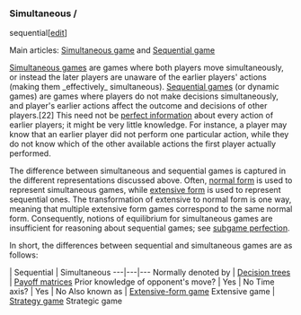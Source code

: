 ### Simultaneous /
sequential[[edit](/w/index.php?title=Game\_theory&action=edit&section=10 "Edit
section: Simultaneous / sequential")]

Main articles: [Simultaneous game](/wiki/Simultaneous\_game "Simultaneous
game") and [Sequential game](/wiki/Sequential\_game "Sequential game")

[Simultaneous games](/wiki/Simultaneous\_game "Simultaneous game") are games
where both players move simultaneously, or instead the later players are
unaware of the earlier players' actions (making them \_effectively\_
simultaneous). [Sequential games](/wiki/Sequential\_game "Sequential game") (or
dynamic games) are games where players do not make decisions simultaneously,
and player's earlier actions affect the outcome and decisions of other
players.[22] This need not be [perfect information](/wiki/Perfect\_information
"Perfect information") about every action of earlier players; it might be very
little knowledge. For instance, a player may know that an earlier player did
not perform one particular action, while they do not know which of the other
available actions the first player actually performed.

The difference between simultaneous and sequential games is captured in the
different representations discussed above. Often, [normal
form](/wiki/Normal\_form\_game "Normal form game") is used to represent
simultaneous games, while [extensive form](/wiki/Extensive\_form\_game
"Extensive form game") is used to represent sequential ones. The
transformation of extensive to normal form is one way, meaning that multiple
extensive form games correspond to the same normal form. Consequently, notions
of equilibrium for simultaneous games are insufficient for reasoning about
sequential games; see [subgame perfection](/wiki/Subgame\_perfection "Subgame
perfection").

In short, the differences between sequential and simultaneous games are as
follows:

| Sequential | Simultaneous 
---|---|--- 
Normally denoted by | [Decision trees](/wiki/Decision\_tree "Decision tree") | [Payoff matrices](/wiki/Payoff\_matrix "Payoff matrix") 
Prior knowledge 
of opponent's move? | Yes | No 
Time axis? | Yes | No 
Also known as | [Extensive-form game](/wiki/Extensive-form\_game "Extensive-form game") 
Extensive game | [Strategy game](/wiki/Strategy\_game "Strategy game") 
Strategic game 
 